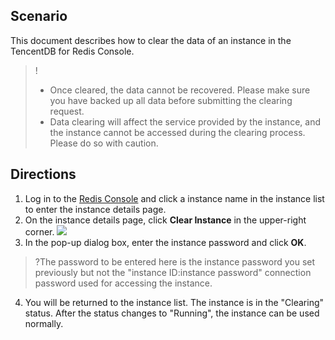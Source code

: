 ## Scenario
This document describes how to clear the data of an instance in the TencentDB for Redis Console.
>!
>- Once cleared, the data cannot be recovered. Please make sure you have backed up all data before submitting the clearing request.
>- Data clearing will affect the service provided by the instance, and the instance cannot be accessed during the clearing process. Please do so with caution.


## Directions

1. Log in to the [Redis Console](https://console.cloud.tencent.com/redis) and click a instance name in the instance list to enter the instance details page.
2. On the instance details page, click **Clear Instance** in the upper-right corner.
![](https://main.qcloudimg.com/raw/9b5c4b5f4a344e1d62dbc2498f5aa53b.png)
3. In the pop-up dialog box, enter the instance password and click **OK**.
 >?The password to be entered here is the instance password you set previously but not the "instance ID:instance password" connection password used for accessing the instance.
4. You will be returned to the instance list. The instance is in the "Clearing" status. After the status changes to "Running", the instance can be used normally.
